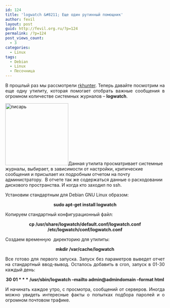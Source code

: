 ```yaml
---
id: 124
title: 'logwatch &#8211; Еще один рутинный помощник'
author: fevil
layout: post
guid: http://fevil.org.ru/?p=124
permalink: /?p=124
post_views_count:
  - 3
categories:
  - Linux
tags:
  - Debian
  - Linux
  - Песочница
---
```

<p style="text-align: justify;">
  В прошлый раз мы рассмотрели <a href="http://fevil.org.ru/linux/rkhunter-najdi-svoix-chervyakov/" target="_blank">rkhunter</a>. Теперь давайте посмотрим на еще одну утилиту, которая помогает отобрать важные сообщения в огромном количестве системных журналов &#8211; <strong>logwatch</strong>. <!--more-->
  
  <a href="http://fevil.org.ru/wp-content/uploads/2011/04/писарь.jpg"><img class="aligncenter size-full wp-image-125" title="писарь" src="http://fevil.org.ru/wp-content/uploads/2011/04/писарь.jpg" alt="писарь" width="199" height="196" /></a>Данная утилита просматривает системные журналы, выбирает, в зависимости от настройки, критические сообщения и присылает их подробным отчетом на почту администратору.  В отчете так же содержаться данные о расходовании дискового пространства. И когда кто заходил по ssh.
</p>

<p style="text-align: justify;">
  Установим стандартным для Debian GNU Linux образом:
</p>

<p style="text-align: center;">
  <strong>sudo apt-get install logwatch</strong>
</p>

<p style="text-align: justify;">
  Копируем стандартный конфигурационный файл:
</p>

<p style="text-align: center;">
  <strong>cp /usr/share/logwatch/default.conf/logwatch.conf /etc/logwatch/conf/logwatch.conf</strong>
</p>

<p style="text-align: justify;">
  Создаем временную  директорию для утилиты:
</p>

<p style="text-align: center;">
  <strong> mkdir /var/cache/logwatch</strong>
</p>

<p style="text-align: justify;">
  Все готово для первого запуска. Запуск без параметров выведет отчет на стандартный ввод-вывод. Осталось добавить в cron, запуск в 01-30 каждый день:
</p>

<p style="text-align: center;">
  <strong>30 01 * * *</strong> <strong>/usr/sbin/logwatch &#8211;mailto admin@admindomain &#8211;format html</strong>
</p>

<p style="text-align: justify;">
  И начинать каждое утро, с просмотра, сообщений от серверов. Иногда можно увидеть интересные факты о попытках подбора паролей и о огромном почтовом трафике.
</p>